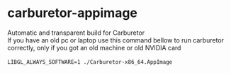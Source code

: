 # carburetor-appimage
Automatic and transparent build for Carburetor 
<br> If you have an old pc or laptop use this command bellow to run carburetor correctly, only if you got an old machine or old NVIDIA card <br/>
<br> `LIBGL_ALWAYS_SOFTWARE=1 ./Carburetor-x86_64.AppImage` <br/>
